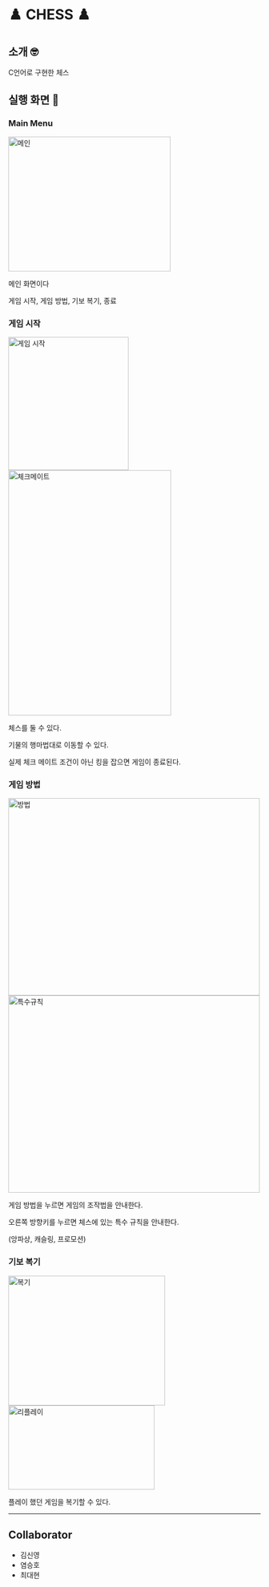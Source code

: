 # ♟️ CHESS ♟️

## 소개 🤓
C언어로 구현한 체스


## 실행 화면 📸
### Main Menu
<img width="324" height="269" alt="메인" src="https://github.com/user-attachments/assets/740f4838-d6e3-480b-8f3d-392a3ec44ce4" />


메인 화면이다

게임 시작, 게임 방법, 기보 복기, 종료


### 게임 시작
<img width="240" height="266" alt="게임 시작" src="https://github.com/user-attachments/assets/85410cc4-e173-41d1-b94a-6ebcef37e67e" />
<img width="325" height="490" alt="체크메이트" src="https://github.com/user-attachments/assets/8a38820b-d243-4069-9ddb-2fc305025d53" />


체스를 둘 수 있다.

기물의 행마법대로 이동할 수 있다.

실제 체크 메이트 조건이 아닌 킹을 잡으면 게임이 종료된다. 


### 게임 방법
<img width="502" height="394" alt="방법" src="https://github.com/user-attachments/assets/bd01e79e-1cce-4678-a5ab-8916139330bb" />
<img width="502" height="394" alt="특수규칙" src="https://github.com/user-attachments/assets/e349ca1e-c520-40d7-a5d0-9c664dfd9031" />


게임 방법을 누르면 게임의 조작법을 안내한다.

오른쪽 방향키를 누르면 체스에 있는 특수 규칙을 안내한다.

(앙파상, 캐슬링, 프로모션)



### 기보 복기
<img width="313" height="259" alt="복기" src="https://github.com/user-attachments/assets/a3958265-b2d8-4e0d-a7bb-1af3c5998497" />
<img width="292" height="168" alt="리플레이" src="https://github.com/user-attachments/assets/e481892d-274f-4b8a-9d0b-991ec5628931" />


플레이 했던 게임을 복기할 수 있다.


---

## Collaborator
- 김신영
- 염승호
- 최대현
